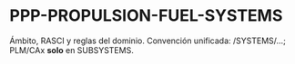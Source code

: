 # PPP-PROPULSION-FUEL-SYSTEMS
Ámbito, RASCI y reglas del dominio. Convención unificada: /SYSTEMS/…; PLM/CAx **solo** en SUBSYSTEMS.
